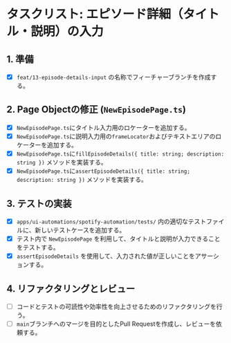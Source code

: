 # タスクリスト: エピソード詳細（タイトル・説明）の入力

## 1. 準備

- [x] `feat/13-episode-details-input` の名称でフィーチャーブランチを作成する。

## 2. Page Objectの修正 (`NewEpisodePage.ts`)

- [x] `NewEpisodePage.ts`にタイトル入力用のロケーターを追加する。
- [x] `NewEpisodePage.ts`に説明入力用の`frameLocator`およびテキストエリアのロケーターを追加する。
- [x] `NewEpisodePage.ts`に`fillEpisodeDetails({ title: string; description: string })` メソッドを実装する。
- [x] `NewEpisodePage.ts`に`assertEpisodeDetails({ title: string; description: string })` メソッドを実装する。

## 3. テストの実装

- [x] `apps/ui-automations/spotify-automation/tests/` 内の適切なテストファイルに、新しいテストケースを追加する。
- [x] テスト内で `NewEpisodePage` を利用して、タイトルと説明が入力できることをテストする。
- [x] `assertEpisodeDetails` を使用して、入力された値が正しいことをアサーションする。

## 4. リファクタリングとレビュー

- [ ] コードとテストの可読性や効率性を向上させるためのリファクタリングを行う。
- [ ] `main`ブランチへのマージを目的としたPull Requestを作成し、レビューを依頼する。
